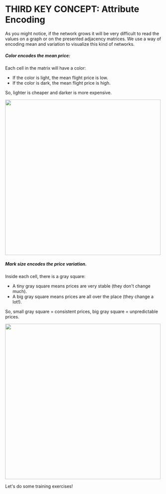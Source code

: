 # THIRD KEY CONCEPT: Attribute Encoding

As you might notice, if the network grows it will be very difficult to read the values on a graph or on the presented adjacency matrices. We use a way of encoding mean and variation to visualize this kind of networks.

##### Color encodes the mean price:

Each cell in the matrix will have a color:

- If the color is light, the mean flight price is low.
- If the color is dark, the mean flight price is high.

So, lighter is cheaper and darker is more expensive.

<img src='../matrices/assets/images/mean_legend_mark.svg' width='500'>

##### Mark size encodes the price variation.

Inside each cell, there is a gray square:

- A tiny gray square means prices are very stable (they don't change much).
- A big gray square means prices are all over the place (they change a lot!).

So, small gray square = consistent prices, big gray square = unpredictable prices.

<img src='../matrices/assets/images/std_legend_size.svg' width='500'>

Let's do some training exercises!
